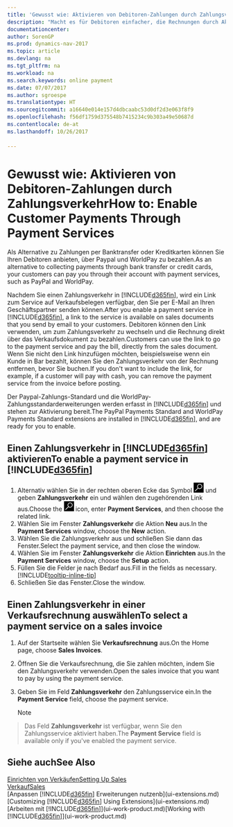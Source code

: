 ```yaml
---
title: 'Gewusst wie: Aktivieren von Debitoren-Zahlungen durch Zahlungsverkehr'
description: "Macht es für Debitoren einfacher, die Rechnungen durch Aktivierung des Zahlungsverkehrs zu bezahlen."
documentationcenter: 
author: SorenGP
ms.prod: dynamics-nav-2017
ms.topic: article
ms.devlang: na
ms.tgt_pltfrm: na
ms.workload: na
ms.search.keywords: online payment
ms.date: 07/07/2017
ms.author: sgroespe
ms.translationtype: HT
ms.sourcegitcommit: a16640e014e157d4dbcaabc53d0df2d3e063f8f9
ms.openlocfilehash: f56df1759d375548b7415234c9b303a49e50687d
ms.contentlocale: de-at
ms.lasthandoff: 10/26/2017

---
```

# <a name="how-to-enable-customer-payments-through-payment-services"></a><span data-ttu-id="b2ed1-103">Gewusst wie: Aktivieren von Debitoren-Zahlungen durch Zahlungsverkehr</span><span class="sxs-lookup"><span data-stu-id="b2ed1-103">How to: Enable Customer Payments Through Payment Services</span></span>
<span data-ttu-id="b2ed1-104">Als Alternative zu Zahlungen per Banktransfer oder Kreditkarten können Sie Ihren Debitoren anbieten, über Paypal und WorldPay zu bezahlen.</span><span class="sxs-lookup"><span data-stu-id="b2ed1-104">As an alternative to collecting payments through bank transfer or credit cards, your customers can pay you through their account with payment services, such as PayPal and WorldPay.</span></span>  

<span data-ttu-id="b2ed1-105">Nachdem Sie einen Zahlungsverkehr in [!INCLUDE[d365fin](includes/d365fin_md.md)], wird ein Link zum Service auf Verkaufsbelegen verfügbar, den Sie per E-Mail an Ihren Geschäftspartner senden können.</span><span class="sxs-lookup"><span data-stu-id="b2ed1-105">After you enable a payment service in [!INCLUDE[d365fin](includes/d365fin_md.md)], a link to the service is available on sales documents that you send by email to your customers.</span></span> <span data-ttu-id="b2ed1-106">Debitoren können den Link verwenden, um zum Zahlungsverkehr zu wechseln und die Rechnung direkt über das Verkaufsdokument zu bezahlen.</span><span class="sxs-lookup"><span data-stu-id="b2ed1-106">Customers can use the link to go to the payment service and pay the bill, directly from the sales document.</span></span> <span data-ttu-id="b2ed1-107">Wenn Sie nicht den Link hinzufügen möchten, beispielsweise wenn ein Kunde in Bar bezahlt, können Sie den Zahlungsverkehr von der Rechnung entfernen, bevor Sie buchen.</span><span class="sxs-lookup"><span data-stu-id="b2ed1-107">If you don't want to include the link, for example, if a customer will pay with cash, you can remove the payment service from the invoice before posting.</span></span>  

<span data-ttu-id="b2ed1-108">Der Paypal-Zahlungs-Standard und die WorldPay-Zahlungsstandarderweiterungen werden erfasst in [!INCLUDE[d365fin](includes/d365fin_md.md)] und stehen zur Aktivierung bereit.</span><span class="sxs-lookup"><span data-stu-id="b2ed1-108">The PayPal Payments Standard and WorldPay Payments Standard extensions are installed in [!INCLUDE[d365fin](includes/d365fin_md.md)], and are ready for you to enable.</span></span>  

## <a name="to-enable-a-payment-service-in-included365finincludesd365finmdmd"></a><span data-ttu-id="b2ed1-109">Einen Zahlungsverkehr in [!INCLUDE[d365fin](includes/d365fin_md.md)] aktivieren</span><span class="sxs-lookup"><span data-stu-id="b2ed1-109">To enable a payment service in [!INCLUDE[d365fin](includes/d365fin_md.md)]</span></span>
1. <span data-ttu-id="b2ed1-110">Alternativ wählen Sie in der rechten oberen Ecke das Symbol ![Nach Seite oder Bericht suchen](media/ui-search/search_small.png "Nach Seite oder Bericht suchen") und geben **Zahlungsverkehr** ein und wählen den zugehörenden Link aus.</span><span class="sxs-lookup"><span data-stu-id="b2ed1-110">Choose the ![Search for Page or Report](media/ui-search/search_small.png "Search for Page or Report icon") icon, enter **Payment Services**, and then choose the related link.</span></span>  
2. <span data-ttu-id="b2ed1-111">Wählen Sie im Fenster **Zahlungsverkehr** die Aktion **Neu** aus.</span><span class="sxs-lookup"><span data-stu-id="b2ed1-111">In the **Payment Services** window, choose the **New** action.</span></span>  
3. <span data-ttu-id="b2ed1-112">Wählen Sie die Zahlungsverkehr aus und schließen Sie dann das Fenster.</span><span class="sxs-lookup"><span data-stu-id="b2ed1-112">Select the payment service, and then close the window.</span></span>  
4. <span data-ttu-id="b2ed1-113">Wählen Sie im Fenster **Zahlungsverkehr** die Aktion **Einrichten** aus.</span><span class="sxs-lookup"><span data-stu-id="b2ed1-113">In the **Payment Services** window, choose the **Setup** action.</span></span>  
5. <span data-ttu-id="b2ed1-114">Füllen Sie die Felder je nach Bedarf aus.</span><span class="sxs-lookup"><span data-stu-id="b2ed1-114">Fill in the fields as necessary.</span></span> [!INCLUDE[tooltip-inline-tip](includes/tooltip-inline-tip_md.md)]  
6. <span data-ttu-id="b2ed1-115">Schließen Sie das Fenster.</span><span class="sxs-lookup"><span data-stu-id="b2ed1-115">Close the window.</span></span>  

## <a name="to-select-a-payment-service-on-a-sales-invoice"></a><span data-ttu-id="b2ed1-116">Einen Zahlungsverkehr in einer Verkaufsrechnung auswählen</span><span class="sxs-lookup"><span data-stu-id="b2ed1-116">To select a payment service on a sales invoice</span></span>
1. <span data-ttu-id="b2ed1-117">Auf der Startseite wählen Sie **Verkaufsrechnung** aus.</span><span class="sxs-lookup"><span data-stu-id="b2ed1-117">On the Home page, choose **Sales Invoices**.</span></span>  
2. <span data-ttu-id="b2ed1-118">Öffnen Sie die Verkaufsrechnung, die Sie zahlen möchten, indem Sie den Zahlungsverkehr verwenden.</span><span class="sxs-lookup"><span data-stu-id="b2ed1-118">Open the sales invoice that you want to pay by using the payment service.</span></span>  
3. <span data-ttu-id="b2ed1-119">Geben Sie im Feld **Zahlungsverkehr** den Zahlungsservice ein.</span><span class="sxs-lookup"><span data-stu-id="b2ed1-119">In the **Payment Service** field, choose the payment service.</span></span>  

    > [!NOTE]  
>   <span data-ttu-id="b2ed1-120">Das Feld **Zahlungsverkehr** ist verfügbar, wenn Sie den Zahlungsservice aktiviert haben.</span><span class="sxs-lookup"><span data-stu-id="b2ed1-120">The **Payment Service** field is available only if you've enabled the payment service.</span></span>  

## <a name="see-also"></a><span data-ttu-id="b2ed1-121">Siehe auch</span><span class="sxs-lookup"><span data-stu-id="b2ed1-121">See Also</span></span>  
[<span data-ttu-id="b2ed1-122">Einrichten von Verkäufen</span><span class="sxs-lookup"><span data-stu-id="b2ed1-122">Setting Up Sales</span></span>](sales-setup-sales.md)  
[<span data-ttu-id="b2ed1-123">Verkauf</span><span class="sxs-lookup"><span data-stu-id="b2ed1-123">Sales</span></span>](sales-manage-sales.md)  
<span data-ttu-id="b2ed1-124">[Anpassen [!INCLUDE[d365fin](includes/d365fin_md.md)] Erweiterungen nutzenb](ui-extensions.md)</span><span class="sxs-lookup"><span data-stu-id="b2ed1-124">[Customizing [!INCLUDE[d365fin](includes/d365fin_md.md)] Using Extensions](ui-extensions.md)</span></span>  
<span data-ttu-id="b2ed1-125">[Arbeiten mit [!INCLUDE[d365fin](includes/d365fin_md.md)]](ui-work-product.md)</span><span class="sxs-lookup"><span data-stu-id="b2ed1-125">[Working with [!INCLUDE[d365fin](includes/d365fin_md.md)]](ui-work-product.md)</span></span>  

